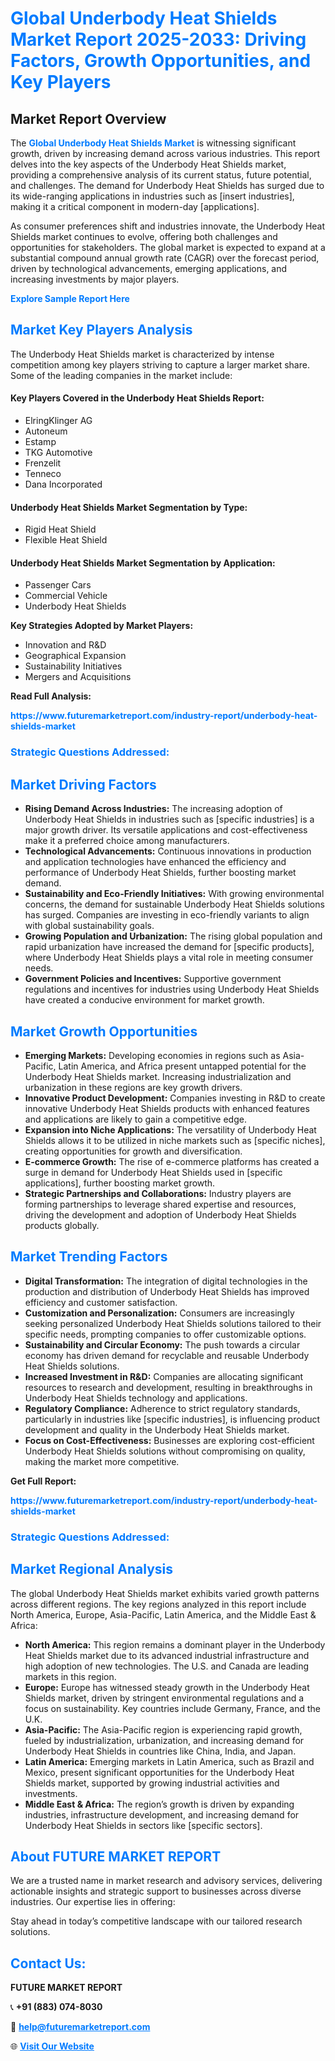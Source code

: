 <h1 style="color: #007BFF;">Global Underbody Heat Shields Market Report 2025-2033: Driving Factors, Growth Opportunities, and Key Players</h1>

<section id="overview">
<h2>Market Report Overview</h2>
<p>The <a href="https://www.futuremarketreport.com/industry-report/underbody-heat-shields-market" style="color: #007BFF; text-decoration: none;"><strong>Global Underbody Heat Shields Market</strong></a> is witnessing significant growth, driven by increasing demand across various industries. This report delves into the key aspects of the Underbody Heat Shields market, providing a comprehensive analysis of its current status, future potential, and challenges. The demand for Underbody Heat Shields has surged due to its wide-ranging applications in industries such as [insert industries], making it a critical component in modern-day [applications].</p>
<p>As consumer preferences shift and industries innovate, the Underbody Heat Shields market continues to evolve, offering both challenges and opportunities for stakeholders. The global market is expected to expand at a substantial compound annual growth rate (CAGR) over the forecast period, driven by technological advancements, emerging applications, and increasing investments by major players.</p>
</section>

<section id="overview">
<p><a href="https://www.futuremarketreport.com/request-sample/reportId=126615" style="color: #007BFF; text-decoration: none;"><strong>Explore Sample Report Here</strong></a></p>
</section>

<section id="key-players">
<h2 style="color: #007BFF;">Market Key Players Analysis</h2>
<p>The Underbody Heat Shields market is characterized by intense competition among key players striving to capture a larger market share. Some of the leading companies in the market include:</p>
<h4>Key Players Covered in the Underbody Heat Shields Report:</h4>
<ul><li>ElringKlinger AG</li><li>Autoneum</li><li>Estamp</li><li>TKG Automotive</li><li>Frenzelit</li><li>Tenneco</li><li>Dana Incorporated</li></ul>
<h4>Underbody Heat Shields Market Segmentation by Type:</h4>
<ul><li>Rigid Heat Shield</li><li>Flexible Heat Shield</li></ul>

<h4>Underbody Heat Shields Market Segmentation by Application:</h4>
<ul><li>Passenger Cars</li><li>Commercial Vehicle</li><li>Underbody Heat Shields</li></ul>
<p><strong>Key Strategies Adopted by Market Players:</strong></p>
<ul>
<li>Innovation and R&D</li>
<li>Geographical Expansion</li>
<li>Sustainability Initiatives</li>
<li>Mergers and Acquisitions</li>
</ul>
</section>

<section>
<p><strong>Read Full Analysis: </strong></p><a href="https://www.futuremarketreport.com/industry-report/underbody-heat-shields-market" style="color: #007BFF; text-decoration: none;"><strong>https://www.futuremarketreport.com/industry-report/underbody-heat-shields-market</strong></a>
<h3 style="color: #007BFF;">Strategic Questions Addressed:</h3>
</section>

<section id="driving-factors">
<h2 style="color: #007BFF;">Market Driving Factors</h2>
<ul>
<li><strong>Rising Demand Across Industries:</strong> The increasing adoption of Underbody Heat Shields in industries such as [specific industries] is a major growth driver. Its versatile applications and cost-effectiveness make it a preferred choice among manufacturers.</li>
<li><strong>Technological Advancements:</strong> Continuous innovations in production and application technologies have enhanced the efficiency and performance of Underbody Heat Shields, further boosting market demand.</li>
<li><strong>Sustainability and Eco-Friendly Initiatives:</strong> With growing environmental concerns, the demand for sustainable Underbody Heat Shields solutions has surged. Companies are investing in eco-friendly variants to align with global sustainability goals.</li>
<li><strong>Growing Population and Urbanization:</strong> The rising global population and rapid urbanization have increased the demand for [specific products], where Underbody Heat Shields plays a vital role in meeting consumer needs.</li>
<li><strong>Government Policies and Incentives:</strong> Supportive government regulations and incentives for industries using Underbody Heat Shields have created a conducive environment for market growth.</li>
</ul>
</section>

<section id="growth-opportunities">
<h2 style="color: #007BFF;">Market Growth Opportunities</h2>
<ul>
<li><strong>Emerging Markets:</strong> Developing economies in regions such as Asia-Pacific, Latin America, and Africa present untapped potential for the Underbody Heat Shields market. Increasing industrialization and urbanization in these regions are key growth drivers.</li>
<li><strong>Innovative Product Development:</strong> Companies investing in R&D to create innovative Underbody Heat Shields products with enhanced features and applications are likely to gain a competitive edge.</li>
<li><strong>Expansion into Niche Applications:</strong> The versatility of Underbody Heat Shields allows it to be utilized in niche markets such as [specific niches], creating opportunities for growth and diversification.</li>
<li><strong>E-commerce Growth:</strong> The rise of e-commerce platforms has created a surge in demand for Underbody Heat Shields used in [specific applications], further boosting market growth.</li>
<li><strong>Strategic Partnerships and Collaborations:</strong> Industry players are forming partnerships to leverage shared expertise and resources, driving the development and adoption of Underbody Heat Shields products globally.</li>
</ul>
</section>

<section id="trending-factors">
<h2 style="color: #007BFF;">Market Trending Factors</h2>
<ul>
<li><strong>Digital Transformation:</strong> The integration of digital technologies in the production and distribution of Underbody Heat Shields has improved efficiency and customer satisfaction.</li>
<li><strong>Customization and Personalization:</strong> Consumers are increasingly seeking personalized Underbody Heat Shields solutions tailored to their specific needs, prompting companies to offer customizable options.</li>
<li><strong>Sustainability and Circular Economy:</strong> The push towards a circular economy has driven demand for recyclable and reusable Underbody Heat Shields solutions.</li>
<li><strong>Increased Investment in R&D:</strong> Companies are allocating significant resources to research and development, resulting in breakthroughs in Underbody Heat Shields technology and applications.</li>
<li><strong>Regulatory Compliance:</strong> Adherence to strict regulatory standards, particularly in industries like [specific industries], is influencing product development and quality in the Underbody Heat Shields market.</li>
<li><strong>Focus on Cost-Effectiveness:</strong> Businesses are exploring cost-efficient Underbody Heat Shields solutions without compromising on quality, making the market more competitive.</li>
</ul>
</section>

<section>
<p><strong>Get Full Report: </strong></p><a href="https://www.futuremarketreport.com/industry-report/underbody-heat-shields-market" style="color: #007BFF; text-decoration: none;"><strong>https://www.futuremarketreport.com/industry-report/underbody-heat-shields-market</strong></a>
<h3 style="color: #007BFF;">Strategic Questions Addressed:</h3>
</section>


<section id="regional-analysis">
<h2 style="color: #007BFF;">Market Regional Analysis</h2>
<p>The global Underbody Heat Shields market exhibits varied growth patterns across different regions. The key regions analyzed in this report include North America, Europe, Asia-Pacific, Latin America, and the Middle East & Africa:</p>
<ul>
<li><strong>North America:</strong> This region remains a dominant player in the Underbody Heat Shields market due to its advanced industrial infrastructure and high adoption of new technologies. The U.S. and Canada are leading markets in this region.</li>
<li><strong>Europe:</strong> Europe has witnessed steady growth in the Underbody Heat Shields market, driven by stringent environmental regulations and a focus on sustainability. Key countries include Germany, France, and the U.K.</li>
<li><strong>Asia-Pacific:</strong> The Asia-Pacific region is experiencing rapid growth, fueled by industrialization, urbanization, and increasing demand for Underbody Heat Shields in countries like China, India, and Japan.</li>
<li><strong>Latin America:</strong> Emerging markets in Latin America, such as Brazil and Mexico, present significant opportunities for the Underbody Heat Shields market, supported by growing industrial activities and investments.</li>
<li><strong>Middle East & Africa:</strong> The region’s growth is driven by expanding industries, infrastructure development, and increasing demand for Underbody Heat Shields in sectors like [specific sectors].</li>
</ul>
</section>

<footer>
<h2 style="color: #007BFF;">About FUTURE MARKET REPORT</h2>
<p>We are a trusted name in market research and advisory services, delivering actionable insights and strategic support to businesses across diverse industries. Our expertise lies in offering:</p>

<p>Stay ahead in today’s competitive landscape with our tailored research solutions.</p>

<h2 style="color: #007BFF;">Contact Us:</h2>
<p><strong>FUTURE MARKET REPORT</strong></p>
<p>📞 <strong>+91 (883) 074-8030</strong></p>
<p>📧 <strong><a href="mailto:help@futuremarketreport.com" style="color: #007BFF;">help@futuremarketreport.com</a></strong></p>
<p>🌐 <strong><a href="https://www.futuremarketreport.com/" style="color: #007BFF;">Visit Our Website</a></strong></p>
</footer>